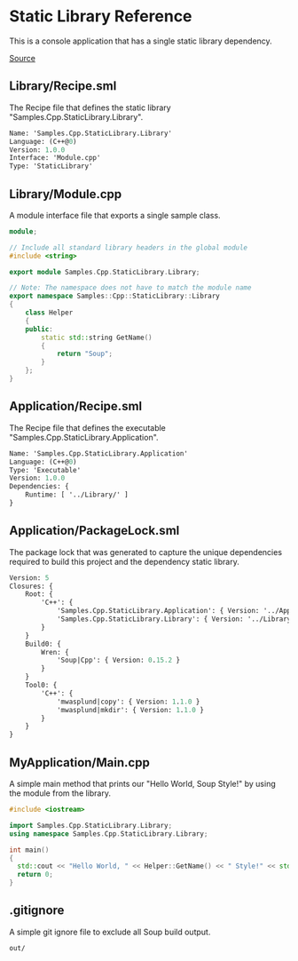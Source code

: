 # Static Library Reference
This is a console application that has a single static library dependency.

[Source](https://github.com/soup-build/soup/tree/main/samples/cpp/static-library)

## Library/Recipe.sml
The Recipe file that defines the static library "Samples.Cpp.StaticLibrary.Library".
```sml
Name: 'Samples.Cpp.StaticLibrary.Library'
Language: (C++@0)
Version: 1.0.0
Interface: 'Module.cpp'
Type: 'StaticLibrary'
```

## Library/Module.cpp
A module interface file that exports a single sample class.
```cpp
module;

// Include all standard library headers in the global module
#include <string>

export module Samples.Cpp.StaticLibrary.Library;

// Note: The namespace does not have to match the module name
export namespace Samples::Cpp::StaticLibrary::Library
{
    class Helper
    {
    public:
        static std::string GetName()
        {
            return "Soup";
        }
    };
}
```

## Application/Recipe.sml
The Recipe file that defines the executable "Samples.Cpp.StaticLibrary.Application".
```sml
Name: 'Samples.Cpp.StaticLibrary.Application'
Language: (C++@0)
Type: 'Executable'
Version: 1.0.0
Dependencies: {
    Runtime: [ '../Library/' ]
}
```

## Application/PackageLock.sml
The package lock that was generated to capture the unique dependencies required to build this project and the dependency static library.
```sml
Version: 5
Closures: {
	Root: {
		'C++': {
			'Samples.Cpp.StaticLibrary.Application': { Version: '../Application', Build: 'Build0', Tool: 'Tool0' }
			'Samples.Cpp.StaticLibrary.Library': { Version: '../Library/', Build: 'Build0', Tool: 'Tool0' }
		}
	}
	Build0: {
		Wren: {
			'Soup|Cpp': { Version: 0.15.2 }
		}
	}
	Tool0: {
		'C++': {
			'mwasplund|copy': { Version: 1.1.0 }
			'mwasplund|mkdir': { Version: 1.1.0 }
		}
	}
}
```

## MyApplication/Main.cpp
A simple main method that prints our "Hello World, Soup Style!" by using the module from the library.
```cpp
#include <iostream>

import Samples.Cpp.StaticLibrary.Library;
using namespace Samples.Cpp.StaticLibrary.Library;

int main()
{
  std::cout << "Hello World, " << Helper::GetName() << " Style!" << std::endl;
  return 0;
}
```

## .gitignore
A simple git ignore file to exclude all Soup build output.
```
out/
```
